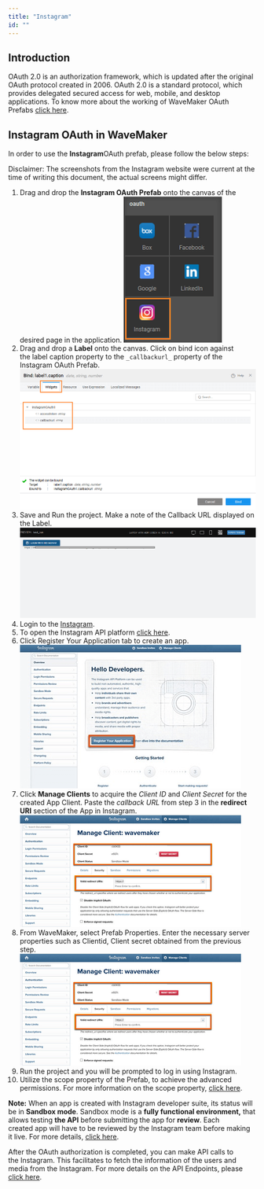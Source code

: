 ```yaml
---
title: "Instagram"
id: ""
---
```


## Introduction

OAuth 2.0 is an authorization framework, which is updated after the original OAuth protocol created in 2006. OAuth 2.0 is a standard protocol, which provides delegated secured access for web, mobile, and desktop applications. To know more about the working of WaveMaker OAuth Prefabs [click here](/learn/app-development/widgets/prefab/oauth-prefabs/).

## Instagram OAuth in WaveMaker

In order to use the ****Instagram****OAuth prefab, please follow the below steps:

Disclaimer: The screenshots from the Instagram website were current at the time of writing this document, the actual screens might differ.

1. Drag and drop the **Instagram OAuth Prefab** onto the canvas of the desired page in the application. [![](/learn/assets/Instagram_Prefab.png)](/learn/assets/Instagram_Prefab.png)
2. Drag and drop a **Label** onto the canvas. Click on bind icon against the label caption property to the `_callbackurl_` property of the Instagram OAuth Prefab. [![](/learn/assets/instagram_bind.png)](/learn/assets/instagram_bind.png)
3. Save and Run the project. Make a note of the Callback URL displayed on the Label. [![](/learn/assets/instagram_URI.png)](/learn/assets/instagram_URI.png)
4. Login to the [Instagram](http://www.instagram.com/).
5. To open the Instagram API platform [click here](https://www.instagram.com/developer/).
6. Click Register Your Application tab to create an app. [![](/learn/assets/instagram_register.png)](/learn/assets/instagram_register.png)
7. Click **Manage Clients** to acquire the _Client ID_ and _Client Secret_ for the created App Client. Paste the _callback URL_ from step 3 in the **redirect URI** section of the App in Instagram. [![](/learn/assets/instagram_ClientID.png)](/learn/assets/instagram_ClientID.png)
8. From WaveMaker, select Prefab Properties. Enter the necessary server properties such as Clientid, Client secret obtained from the previous step. [![](/learn/assets/instagram_ClientID-1.png)](/learn/assets/instagram_ClientID-1.png)
9. Run the project and you will be prompted to log in using Instagram.
10. Utilize the scope property of the Prefab, to achieve the advanced permissions. For more information on the scope property, [click here](https://www.instagram.com/developer/authorization/).

****Note:**** When an app is created with Instagram developer suite, its status will be in ****Sandbox mode****. Sandbox mode is a ****fully functional environment,**** that allows testing ****the API**** before submitting the app for ****review****. Each created app will have to be reviewed by the Instagram team before making it live. For more details, [click here](https://www.instagram.com/developer/sandbox/).

After the OAuth authorization is completed, you can make API calls to the Instagram. This facilitates to fetch the information of the users and media from the Instagram. For more details on the API Endpoints, please [click here](https://www.instagram.com/developer/endpoints/).

